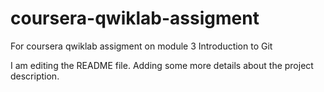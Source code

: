 # coursera-qwiklab-assigment
For coursera qwiklab assigment on module 3 Introduction to Git

I am editing the README file. Adding some more details about the project description.
